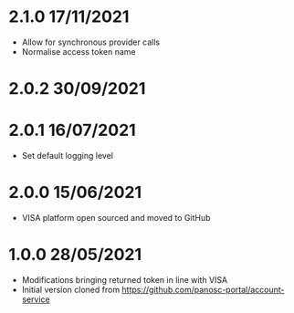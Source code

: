 2.1.0 17/11/2021
================
 * Allow for synchronous provider calls
 * Normalise access token name

2.0.2 30/09/2021
================

2.0.1 16/07/2021
================
 * Set default logging level

2.0.0 15/06/2021
================
 * VISA platform open sourced and moved to GitHub

1.0.0 28/05/2021
================
 * Modifications bringing returned token in line with VISA
 * Initial version cloned from https://github.com/panosc-portal/account-service